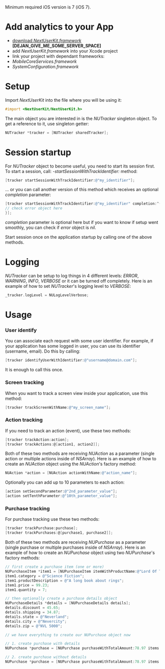 Minimum required iOS version is 7 (iOS 7).
# Add analytics to your App
- [download *NextUserKit.framework*](dummy_link_this_is) **[DEJAN_GIVE_ME_SOME_SERVER_SPACE]**
- add *NextUserKit.framework* into your Xcode project
- link your project with dependant frameworks:
- *MobileCoreServices.framework*
- *SystemConfiguration.framework*

# Setup
Import *NextUserKit* into the file where you will be using it: 
```objectivec
#import <NextUserKit/NextUserKit.h>
```
The main object you are interested in is the *NUTracker* singleton object. To get a reference to it, use singleton getter:
```objectivec
NUTracker *tracker = [NUTracker sharedTracker];
```
# Session startup
For *NUTracker* object to become useful, you need to start its session first. To start a session, call: *-startSessionWithTrackIdentifier:* method:
```objectivec
[tracker startSessionWithTrackIdentifier:@"my_identifier"];
```
... or you can call another version of this method which receives an optional *completion* parameter:
```objectivec
[tracker startSessionWithTrackIdentifier:@"my_identifier" completion:^(NSError *error) {
// check error object here
}];
```
*completion* parameter is optional here but if you want to know if setup went smoothly, you can check if *error* object is *nil*. 

Start session once on the application startup by calling one of the above methods.

# Logging
*NUTracker* can be setup to log things in 4 different levels: *ERROR*, *WARNING*, *INFO*, *VERBOSE* or it can be turned off completely. Here is an example of how to set *NUTracker*'s logging level to *VERBOSE*:
```objectivec
_tracker.logLevel = NULogLevelVerbose;
```

# Usage
### User identify 
You can associate each request with some user identifier. For example, if your application has some logged in user, you can use its identifier (username, email). Do this by calling:
```objectivec
[tracker identifyUserWithIdentifier:@"username@domain.com"];
```
It is enough to call this once.

### Screen tracking
When you want to track a screen view inside your application, use this method:
```objectivec
[tracker trackScreenWithName:@"my_screen_name"];
```
### Action tracking
If you need to track an action (event), use these two methods: 
```objectivec
[tracker trackAction:action];
[tracker trackActions:@[action1, action2]];
```
Both of these two methods are receiving *NUAction* as a parameter (single action or multiple actions inside of *NSArray*). Here is an example of how to create an *NUAction* object using the *NUAction*'s factory method:
```objectivec
NUAction *action = [NUAction actionWithName:@"action_name"];
```
Optionally you can add up to 10 parameters to each action:
```objectivec
[action setSecondParameter:@"2nd_parameter_value"];
[action setTenthParameter:@"10th_parameter_value"];
```

### Purchase tracking
For purchase tracking use these two methods: 
```objectivec
[tracker trackPurchase:purchase];
[tracker trackPurchases:@[purchase1, purchase2]];
```

Both of these two methods are receiving *NUPurchase* as a parameter (single purchase or multiple purchases inside of *NSArray*). Here is an example of how to create an *NUPurchase* object using two *NUPurchase*'s factory methods:
```objectivec
// first create a purchase item (one or more)
NUPurchaseItem *item1 = [NUPurchaseItem itemWithProductName:@"Lord Of The Rings" SKU:@"234523333344"];
item1.category = @"Science Fiction";
item1.productDescription = @"A long book about rings";
item1.price = 99.23;
item1.quantity = 7;

// then optionally create a purchase details object
NUPurchaseDetails *details = [NUPurchaseDetails details];
details.discount = 45.65;
details.shipping = 34.87;
details.state = @"Neverland";
details.city = @"Nevercity";
details.zip = @"NVL 5000";

// we have everything to create our NUPurchase object now

// 1. create purchase with details
NUPurchase *purchase = [NUPurchase purchaseWithTotalAmount:78.97 items:@[item1] details:details];

// 2. create purchase without details
NUPurchase *purchase = [NUPurchase purchaseWithTotalAmount:78.97 items:@[item1]];
```